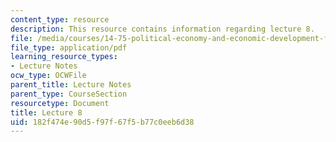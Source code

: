 ```yaml
---
content_type: resource
description: This resource contains information regarding lecture 8.
file: /media/courses/14-75-political-economy-and-economic-development-fall-2012/182f474e90d5f97f67f5b77c0eeb6d38_MIT14_75F12_Lec8.pdf
file_type: application/pdf
learning_resource_types:
- Lecture Notes
ocw_type: OCWFile
parent_title: Lecture Notes
parent_type: CourseSection
resourcetype: Document
title: Lecture 8
uid: 182f474e-90d5-f97f-67f5-b77c0eeb6d38
---
```

